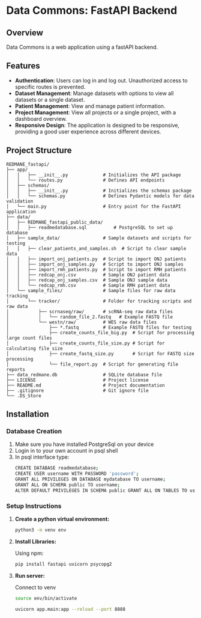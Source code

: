# Data Commons: FastAPI Backend

## Overview

Data Commons is a web application using a fastAPI backend.

## Features

- **Authentication**: Users can log in and log out. Unauthorized access to specific routes is prevented.
- **Dataset Management**: Manage datasets with options to view all datasets or a single dataset.
- **Patient Management**: View and manage patient information.
- **Project Management**: View all projects or a single project, with a dashboard overview.
- **Responsive Design**: The application is designed to be responsive, providing a good user experience across different devices.


## Project Structure
```plaintext
REDMANE_fastapi/
├── app/
│   │   ├── __init__.py             # Initializes the API package
│   │   └── routes.py               # Defines API endpoints
│   ├── schemas/
│   │   ├── __init__.py             # Initializes the schemas package
│   │   └── schemas.py              # Defines Pydantic models for data validation
│   └── main.py                     # Entry point for the FastAPI application
├── data/
│   ├── REDMANE_fastapi_public_data/
│   │   ├── readmedatabase.sql          # PostgreSQL to set up database
│   ├── sample_data/                # Sample datasets and scripts for testing
│   │   ├── clear_patients_and_samples.sh  # Script to clear sample data
│   │   ├── import_onj_patients.py  # Script to import ONJ patients
│   │   ├── import_onj_samples.py   # Script to import ONJ samples
│   │   ├── import_rmh_patients.py  # Script to import RMH patients
│   │   ├── redcap_onj.csv          # Sample ONJ patient data
│   │   ├── redcap_onj_samples.csv  # Sample ONJ sample data
│   │   └── redcap_rmh.csv          # Sample RMH patient data
│   └── sample_files/               # Sample files for raw data tracking
│       └── tracker/                # Folder for tracking scripts and raw data
│           ├── scrnaseq/raw/       # scRNA-seq raw data files
│           │   └── random_file_2.fastq   # Example FASTQ file
│           └── westn/raw/          # WES raw data files
│               ├── *.fastq         # Example FASTQ files for testing
│               ├── create_counts_file_big.py  # Script for processing large count files
│               ├── create_counts_file_size.py # Script for calculating file size
│               ├── create_fastq_size.py       # Script for FASTQ size processing
│               └── file_report.py  # Script for generating file reports
├── data_redmane.db                 # SQLite database file
├── LICENSE                         # Project license
├── README.md                       # Project documentation
├── .gitignore                      # Git ignore file
└── .DS_Store
```

## Installation

### Database Creation

1. Make sure you have installed PostgreSql on your device
2. Login in to your own account in psql shell
3. In psql interface type:
   ````bash
   CREATE DATABASE readmedatabase;
   CREATE USER username WITH PASSWORD 'password';
   GRANT ALL PRIVILEGES ON DATABASE mydatabase TO username;
   GRANT ALL ON SCHEMA public TO username;
   ALTER DEFAULT PRIVILEGES IN SCHEMA public GRANT ALL ON TABLES TO username;
   ````
   
   

### Setup Instructions

1. **Create a python virtual environment:**

   ```bash
   python3 -m venv env
   ```

2. **Install Libraries:**

   Using npm:
   ```bash
   pip install fastapi uvicorn psycopg2
   ```

3. **Run server:**

   Connect to venv
   ```bash
   source env/bin/activate
   ```

   ```bash
   uvicorn app.main:app --reload --port 8888
   ```

